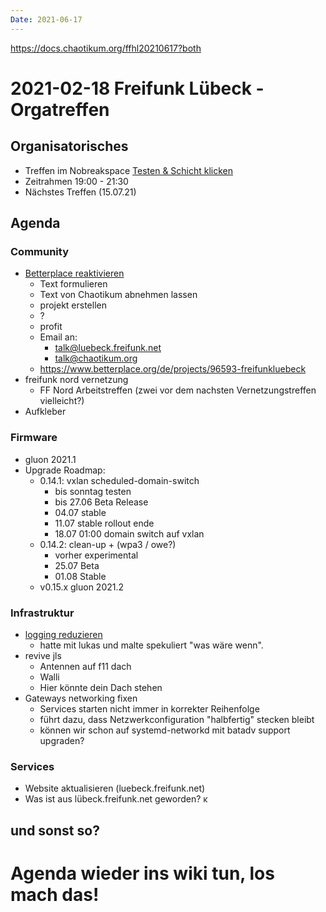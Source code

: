 ```yaml
---
Date: 2021-06-17
---
```


https://docs.chaotikum.org/ffhl20210617?both

# 2021-02-18 Freifunk Lübeck - Orgatreffen 

## Organisatorisches
- Treffen im Nobreakspace [Testen & Schicht klicken](https://sediment.chaotikum.org/skills/14)
- Zeitrahmen 19:00 - 21:30
- Nächstes Treffen (15.07.21)

## Agenda

### Community 

* [Betterplace reaktivieren](https://git.luebeck.freifunk.net/FreifunkLuebeck/orga/issues/86)
    * Text formulieren 
    * Text von Chaotikum abnehmen lassen
    * projekt erstellen
    * ?
    * profit
    * Email an:
        * talk@luebeck.freifunk.net
        * talk@chaotikum.org
    * https://www.betterplace.org/de/projects/96593-freifunkluebeck
* freifunk nord vernetzung
    * FF Nord Arbeitstreffen (zwei vor dem nachsten Vernetzungstreffen vielleicht?)
* Aufkleber

### Firmware 
* gluon 2021.1
* Upgrade Roadmap:
    * 0.14.1: vxlan scheduled-domain-switch
        * bis sonntag testen
        * bis 27.06 Beta Release
        * 04.07 stable
        * 11.07 stable rollout ende
        * 18.07 01:00 domain switch auf vxlan
    * 0.14.2: clean-up + (wpa3 / owe?)
        * vorher experimental
        * 25.07 Beta
        * 01.08 Stable
    * v0.15.x gluon 2021.2


### Infrastruktur
* [logging reduzieren](https://git.luebeck.freifunk.net/FreifunkLuebeck/gateway-config/issues/29)
    * hatte mit lukas und malte spekuliert "was wäre wenn".
* revive jls
    * Antennen auf f11 dach
    * Walli
    * Hier könnte dein Dach stehen
* Gateways networking fixen
    * Services starten nicht immer in korrekter Reihenfolge
    * führt dazu, dass Netzwerkconfiguration "halbfertig" stecken bleibt
    * können wir schon auf systemd-networkd mit batadv support upgraden?

### Services
* Website aktualisieren (luebeck.freifunk.net)
* Was ist aus lübeck.freifunk.net geworden? ĸ


## und sonst so?


# Agenda wieder ins wiki tun, los mach das!

